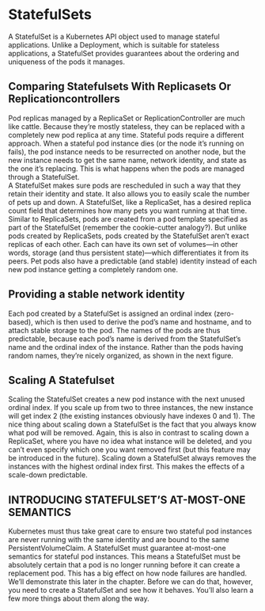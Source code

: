 # StatefulSets
A StatefulSet is a Kubernetes API object used to manage stateful applications.
Unlike a Deployment, which is suitable for stateless applications, a StatefulSet provides guarantees about the ordering and uniqueness of the pods it manages. 

## Comparing Statefulsets With Replicasets Or Replicationcontrollers
Pod replicas managed by a ReplicaSet or ReplicationController are much like cattle.
Because they’re mostly stateless, they can be replaced with a completely new pod
replica at any time. Stateful pods require a different approach. When a stateful pod
instance dies (or the node it’s running on fails), the pod instance needs to be resurrected on another node, but the new instance needs to get the same name, network
identity, and state as the one it’s replacing. This is what happens when the pods are
managed through a StatefulSet. <br>
 A StatefulSet makes sure pods are rescheduled in such a way that they retain their
identity and state. It also allows you to easily scale the number of pets up and down. A
StatefulSet, like a ReplicaSet, has a desired replica count field that determines how
many pets you want running at that time. Similar to ReplicaSets, pods are created from
a pod template specified as part of the StatefulSet (remember the cookie-cutter analogy?). But unlike pods created by ReplicaSets, pods created by the StatefulSet aren’t
exact replicas of each other. Each can have its own set of volumes—in other words,
storage (and thus persistent state)—which differentiates it from its peers. Pet pods
also have a predictable (and stable) identity instead of each new pod instance getting
a completely random one.

## Providing a stable network identity
Each pod created by a StatefulSet is assigned an ordinal index (zero-based), which
is then used to derive the pod’s name and hostname, and to attach stable storage to
the pod. The names of the pods are thus predictable, because each pod’s name is
derived from the StatefulSet’s name and the ordinal index of the instance. Rather
than the pods having random names, they’re nicely organized, as shown in the next
figure.

## Scaling A Statefulset
Scaling the StatefulSet creates a new pod instance with the next unused ordinal index.
If you scale up from two to three instances, the new instance will get index 2 (the existing instances obviously have indexes 0 and 1). 
 The nice thing about scaling down a StatefulSet is the fact that you always know
what pod will be removed. Again, this is also in contrast to scaling down a ReplicaSet,
where you have no idea what instance will be deleted, and you can’t even specify
which one you want removed first (but this feature may be introduced in the future).
Scaling down a StatefulSet always removes the instances with the highest ordinal index
first. This makes the effects of a scale-down predictable.

## INTRODUCING STATEFULSET’S AT-MOST-ONE SEMANTICS
Kubernetes must thus take great care to ensure two stateful pod instances are never
running with the same identity and are bound to the same PersistentVolumeClaim. A
StatefulSet must guarantee at-most-one semantics for stateful pod instances. 
 This means a StatefulSet must be absolutely certain that a pod is no longer running before it can create a replacement pod. This has a big effect on how node failures are handled. 
 We’ll demonstrate this later in the chapter. Before we can do that,
however, you need to create a StatefulSet and see how it behaves. You’ll also learn a
few more things about them along the way.




